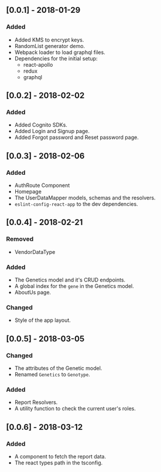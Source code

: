 ## [0.0.1] - 2018-01-29

### Added

- Added KMS to encrypt keys.
- RandomList generator demo.
- Webpack loader to load graphql files.
- Dependencies for the initial setup:
  * react-apollo
  * redux
  * graphql
  
## [0.0.2] - 2018-02-02

### Added

- Added Cognito SDKs.
- Added Login and Signup page.
- Added Forgot password and Reset password page.

## [0.0.3] - 2018-02-06

### Added

- AuthRoute Component
- Homepage
- The UserDataMapper models, schemas and the resolvers.
- `eslint-config-react-app` to the dev dependencies.

## [0.0.4] - 2018-02-21

### Removed
- VendorDataType

### Added
- The Genetics model and it's CRUD endpoints.
- A global index for the `gene` in the Genetics model.
- AboutUs page.

### Changed
- Style of the app layout.

## [0.0.5] - 2018-03-05

### Changed
- The attributes of the Genetic model.
- Renamed `Genetics` to `Genotype`.

### Added
- Report Resolvers.
- A utility function to check the current user's roles.

## [0.0.6] - 2018-03-12

### Added
- A component to fetch the report data.
- The react types path in the tsconfig.